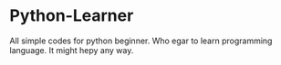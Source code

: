 # Python-Learner
All simple codes for python beginner. Who egar to learn programming language. It might hepy any way.
